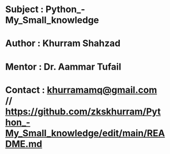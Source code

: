 # Subject : Python_-My_Small_knowledge
# Author  : Khurram Shahzad 
# Mentor  : Dr. Aammar Tufail
# Contact : khurramamq@gmail.com // https://github.com/zkskhurram/Python_-My_Small_knowledge/edit/main/README.md
